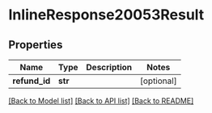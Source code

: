 # InlineResponse20053Result

## Properties
Name | Type | Description | Notes
------------ | ------------- | ------------- | -------------
**refund_id** | **str** |  | [optional] 

[[Back to Model list]](../README.md#documentation-for-models) [[Back to API list]](../README.md#documentation-for-api-endpoints) [[Back to README]](../README.md)


